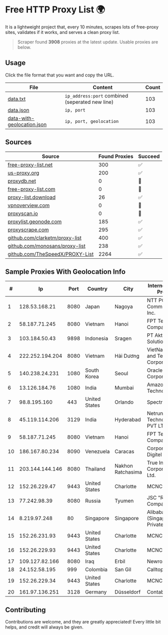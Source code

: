 
# Free HTTP Proxy List 🌍

It is a lightweight project that, every 10 minutes, scrapes lots of free-proxy sites, validates if it works, and serves a clean proxy list.


> Scraper found **3908** proxies at the latest update. Usable proxies are below.

## Usage

Click the file format that you want and copy the URL.


|File|Content|Count|
|----|-------|-----|
|[data.txt](https://raw.githubusercontent.com/themiralay/Proxy-List-World/master/data.txt)|`ip_address:port` combined (seperated new line)|103|
|[data.json](https://raw.githubusercontent.com/themiralay/Proxy-List-World/master/data.json)|`ip, port`|103|
|[data-with-geolocation.json](https://raw.githubusercontent.com/themiralay/Proxy-List-World/master/data-with-geolocation.json)|`ip, port, geolocation`|103|

## Sources

|Source|Found Proxies|Succeed|
|------|-------------|-------|
|[free-proxy-list.net](https://free-proxy-list.net)|300|✅|
|[us-proxy.org](https://www.us-proxy.org)|200|✅|
|[proxydb.net](http://proxydb.net)|0|🚫|
|[free-proxy-list.com](https://free-proxy-list.com/?page=&port=&type%5B%5D=http&type%5B%5D=https&up_time=0&search=Search)|0|🚫|
|[proxy-list.download](https://www.proxy-list.download/HTTP)|26|✅|
|[vpnoverview.com](https://vpnoverview.com/privacy/anonymous-browsing/free-proxy-servers)|0|🚫|
|[proxyscan.io](https://www.proxyscan.io)|0|🚫|
|[proxylist.geonode.com](https://proxylist.geonode.com/api/proxy-list?limit=300&page=1&sort_by=lastChecked&sort_type=desc&protocols=http,https)|185|✅|
|[proxyscrape.com](https://api.proxyscrape.com/v2/?request=displayproxies&protocol=http&timeout=10000&country=all&ssl=all&anonymity=all)|295|✅|
|[github.com/clarketm/proxy-list](https://raw.githubusercontent.com/clarketm/proxy-list/master/proxy-list-raw.txt)|400|✅|
|[github.com/monosans/proxy-list](https://raw.githubusercontent.com/monosans/proxy-list/main/proxies/http.txt)|238|✅|
|[github.com/TheSpeedX/PROXY-List](https://raw.githubusercontent.com/TheSpeedX/PROXY-List/master/http.txt)|2264|✅|


## Sample Proxies With Geolocation Info

|#|Ip|Port|Country|City|Internet Service Provider|
|-|--|----|-------|----|-------------------------|
|1|128.53.168.21|8080|Japan|Nagoya|NTT PC Communications, Inc.|
|2|58.187.71.245|8080|Vietnam|Hanoi|FPT Telecom Company|
|3|103.184.50.43|9898|Indonesia|Sragen|PT Aktech Digital Solutions|
|4|222.252.194.204|8080|Vietnam|Hải Dương|VietNam Post and Telecom Corporation|
|5|140.238.24.231|1080|South Korea|Seoul|Oracle Corporation|
|6|13.126.184.76|1080|India|Mumbai|Amazon Technologies Inc|
|7|98.8.195.160|443|United States|Orlando|Spectrum|
|8|45.119.114.206|3129|India|Hyderabad|Netrun Technologies PVT LTD|
|9|58.187.71.245|8080|Vietnam|Hanoi|FPT Telecom Company|
|10|186.167.80.234|8090|Venezuela|Caracas|Corporacion Digitel C.A|
|11|203.144.144.146|8080|Thailand|Nakhon Ratchasima|True Internet Corporation CO. Ltd.|
|12|152.26.229.47|9443|United States|Charlotte|MCNC|
|13|77.242.98.39|8080|Russia|Tyumen|JSC "Russian Company" LIR|
|14|8.219.97.248|80|Singapore|Singapore|Alibaba Cloud (Singapore) Private Limited|
|15|152.26.231.93|9443|United States|Charlotte|MCNC|
|16|152.26.229.93|9443|United States|Charlotte|MCNC|
|17|109.127.82.166|8080|Iraq|Erbil|Newroz Telecom|
|18|24.152.58.195|999|Colombia|San Gil|Calltopbx S.A.S.|
|19|152.26.229.34|9443|United States|Charlotte|MCNC|
|20|161.97.136.251|3128|Germany|Düsseldorf|Contabo GmbH|



## Contributing

Contributions are welcome, and they are greatly appreciated! Every
little bit helps, and credit will always be given.

